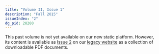 ```yaml
---
title: "Volume II, Issue 1"
description: "Fall 2015"
issueIndex: "2"
dg_pid: 28280
---
```

This past volume is not yet available on our new static platform. However, its content is available as [Issue 2](https://rootstalk-archive.grinnell.edu/issue/2) on our [legacy website](https://rootstalk-archive.grinnell.edu) as a collection of downloadable PDF documents.
